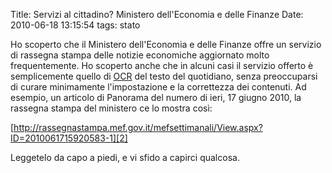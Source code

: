 Title: Servizi al cittadino? Ministero dell'Economia e delle Finanze
Date:  2010-06-18 13:15:54
tags: stato

Ho scoperto che il
Ministero dell'Economia e delle Finanze offre un servizio di rassegna stampa
delle notizie economiche aggiornato molto frequentemente. Ho scoperto anche
che in alcuni casi il servizio offerto è semplicemente quello di [OCR][1] del
testo del quotidiano, senza preoccuparsi di curare minimamente l'impostazione
e la correttezza dei contenuti. Ad esempio, un articolo di Panorama del numero
di ieri, 17 giugno 2010, la rassegna stampa del ministero ce lo mostra così:


[http://rassegnastampa.mef.gov.it/mefsettimanali/View.aspx?ID=2010061715920583-1][2]


Leggetelo da capo a piedi, e vi sfido a capirci qualcosa.


   [1]: http://it.wikipedia.org/wiki/Optical_Character_Recognition

   [2]: http://rassegnastampa.mef.gov.it/mefsettimanali/View.aspx?ID=2010061715920583-1
